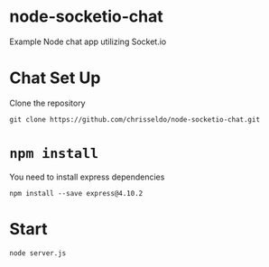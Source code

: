 # node-socketio-chat
Example Node chat app utilizing Socket.io

# Chat Set Up

Clone the repository

`git clone https://github.com/chrisseldo/node-socketio-chat.git`

# `npm install`

You need to install express dependencies

`npm install --save express@4.10.2`

# Start

`node server.js`
